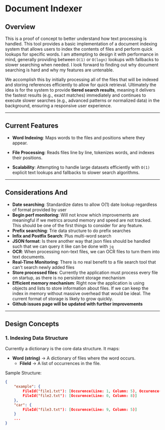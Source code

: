 # Document Indexer

## Overview

This is a proof of concept to better understand how text processing is handled.
This tool provides a basic implementation of a document indexing system that allows users to index the contents of files and perform quick lookups for specific words. I am attempting to design it with performance in mind, generally providing between `O(1)` or `O(logn)` lookups with fallbacks to slower searching when needed. I look forward to finding out why document searching is hard and why my features are untenable.

We accomplish this by initially processing all of the files that will be indexed and storing references efficiently to allow for quick retrieval. Ultimately the idea is for the system to provide **tiered search results**, meaning it delivers the fastest results (e.g., exact matches) immediately and continues to execute slower searches (e.g., advanced patterns or normalized data) in the background, ensuring a responsive user experience.

---

## Current Features

- **Word Indexing**: Maps words to the files and positions where they appear.

- **File Processing**: Reads files line by line, tokenizes words, and indexes their positions.
- **Scalability**: Attempting to handle large datasets efficiently with `O(1)` explicit text lookups and fallbacks to slower search algorithms.

---

## Considerations And 

- **Date searching**: Standardize dates to allow O(1) date lookup regardless of format provided by user
- **Begin perf monitoring**: Will not know which improvements are meaningful if we metrics around memory and speed are not tracked. This should be one of the first things to consider for any feature.
- **Prefix searching**: Trie data structure to do prefix searches
- **Infix and Postfix Search**: Plus multi-word search
- **JSON format**: Is there another way that json files should be handled such that we can query it like can be done with `jq`
- **OCR**: When processing non-text files, we can OCR files to turn them into text documents.
- **Real-Time Monitoring**: There is no real benefit to a file search tool that can't search newly added files
- **Store processed files**: Currently the application must process every file on startup, as there is no persistent storage mechanism
- **Efficient memory mechanism**: Right now the application is using objects and lists to store information about files. If we can keep the index in memory without massive overhead that would be ideal. The current format of storage is likely to grow quickly.
- **Github issues page will be updated with further improvements**
---

## Design Concepts

### 1. **Indexing Data Structure**
Currently a dictionary is the core data structure. It maps:
- **Word (string)** → A dictionary of files where the word occurs.
  - **FileId** → A list of occurrences in the file.

Sample Structure:
```json
{
    "example": {
        FileId("file1.txt"): [Occurence(Line: 1, Column: 5), Occurence(Line: 3, Column: 15)],
        FileId("file2.txt"): [Occurence(Line: 0, Column: 8)]
    },
    "car": {
        FileId("file3.txt"): [Occurence(Line: 9, Column: 5)]
    }
    ...
}